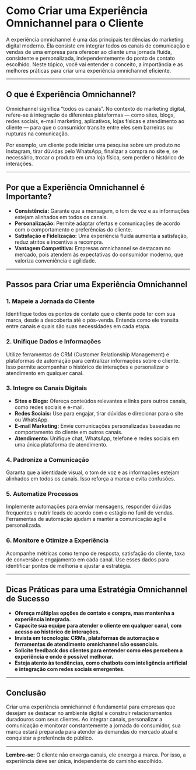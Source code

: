 # Como Criar uma Experiência Omnichannel para o Cliente

A experiência omnichannel é uma das principais tendências do marketing digital moderno. Ela consiste em integrar todos os canais de comunicação e vendas de uma empresa para oferecer ao cliente uma jornada fluida, consistente e personalizada, independentemente do ponto de contato escolhido. Neste tópico, você vai entender o conceito, a importância e as melhores práticas para criar uma experiência omnichannel eficiente.

---

## O que é Experiência Omnichannel?

Omnichannel significa “todos os canais”. No contexto do marketing digital, refere-se à integração de diferentes plataformas — como sites, blogs, redes sociais, e-mail marketing, aplicativos, lojas físicas e atendimento ao cliente — para que o consumidor transite entre eles sem barreiras ou rupturas na comunicação.

Por exemplo, um cliente pode iniciar uma pesquisa sobre um produto no Instagram, tirar dúvidas pelo WhatsApp, finalizar a compra no site e, se necessário, trocar o produto em uma loja física, sem perder o histórico de interações.

---

## Por que a Experiência Omnichannel é Importante?

- **Consistência:** Garante que a mensagem, o tom de voz e as informações estejam alinhados em todos os canais.
- **Personalização:** Permite adaptar ofertas e comunicações de acordo com o comportamento e preferências do cliente.
- **Satisfação e Fidelização:** Uma experiência fluida aumenta a satisfação, reduz atritos e incentiva a recompra.
- **Vantagem Competitiva:** Empresas omnichannel se destacam no mercado, pois atendem às expectativas do consumidor moderno, que valoriza conveniência e agilidade.

---

## Passos para Criar uma Experiência Omnichannel

### 1. **Mapeie a Jornada do Cliente**

Identifique todos os pontos de contato que o cliente pode ter com sua marca, desde a descoberta até o pós-venda. Entenda como ele transita entre canais e quais são suas necessidades em cada etapa.

### 2. **Unifique Dados e Informações**

Utilize ferramentas de CRM (Customer Relationship Management) e plataformas de automação para centralizar informações sobre o cliente. Isso permite acompanhar o histórico de interações e personalizar o atendimento em qualquer canal.

### 3. **Integre os Canais Digitais**

- **Sites e Blogs:** Ofereça conteúdos relevantes e links para outros canais, como redes sociais e e-mail.
- **Redes Sociais:** Use para engajar, tirar dúvidas e direcionar para o site ou WhatsApp.
- **E-mail Marketing:** Envie comunicações personalizadas baseadas no comportamento do cliente em outros canais.
- **Atendimento:** Unifique chat, WhatsApp, telefone e redes sociais em uma única plataforma de atendimento.

### 4. **Padronize a Comunicação**

Garanta que a identidade visual, o tom de voz e as informações estejam alinhados em todos os canais. Isso reforça a marca e evita confusões.

### 5. **Automatize Processos**

Implemente automações para enviar mensagens, responder dúvidas frequentes e nutrir leads de acordo com o estágio no funil de vendas. Ferramentas de automação ajudam a manter a comunicação ágil e personalizada.

### 6. **Monitore e Otimize a Experiência**

Acompanhe métricas como tempo de resposta, satisfação do cliente, taxa de conversão e engajamento em cada canal. Use esses dados para identificar pontos de melhoria e ajustar a estratégia.

---

## Dicas Práticas para uma Estratégia Omnichannel de Sucesso

- **Ofereça múltiplas opções de contato e compra, mas mantenha a experiência integrada.**
- **Capacite sua equipe para atender o cliente em qualquer canal, com acesso ao histórico de interações.**
- **Invista em tecnologia: CRMs, plataformas de automação e ferramentas de atendimento omnichannel são essenciais.**
- **Solicite feedback dos clientes para entender como eles percebem a experiência e onde é possível melhorar.**
- **Esteja atento às tendências, como chatbots com inteligência artificial e integração com redes sociais emergentes.**

---

## Conclusão

Criar uma experiência omnichannel é fundamental para empresas que desejam se destacar no ambiente digital e construir relacionamentos duradouros com seus clientes. Ao integrar canais, personalizar a comunicação e monitorar constantemente a jornada do consumidor, sua marca estará preparada para atender às demandas do mercado atual e conquistar a preferência do público.

---

**Lembre-se:** O cliente não enxerga canais, ele enxerga a marca. Por isso, a experiência deve ser única, independente do caminho escolhido.
